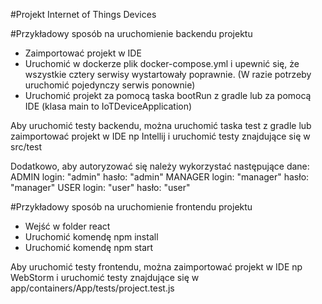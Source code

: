 #Projekt Internet of Things Devices

#Przykładowy sposób na uruchomienie backendu projektu
- Zaimportować projekt w IDE
- Uruchomić w dockerze plik docker-compose.yml i upewnić się, że wszystkie cztery serwisy wystartowały poprawnie.
  (W razie potrzeby uruchomić pojedynczy serwis ponownie)
- Uruchomić projekt za pomocą taska bootRun z gradle lub za pomocą IDE (klasa main to IoTDeviceApplication)

Aby uruchomić testy backendu, można uruchomić taska test z gradle lub zaimportować projekt w IDE 
np Intellij i uruchomić testy znajdujące się w src/test

Dodatkowo, aby autoryzować się należy wykorzystać następujące dane:
ADMIN login: "admin" hasło: "admin"
MANAGER login: "manager" hasło: "manager"
USER login: "user" hasło: "user"



#Przykładowy sposób na uruchomienie frontendu projektu
- Wejść w folder react
- Uruchomić komendę npm install  
- Uruchomić komendę npm start

Aby uruchomić testy frontendu, można zaimportować projekt w IDE np WebStorm i uruchomić 
testy znajdujące się w app/containers/App/tests/project.test.js
